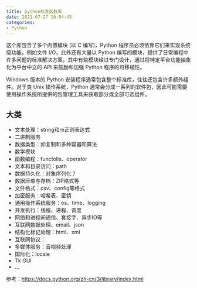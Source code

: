 ```yaml
---
title: python标准函数库
date: 2021-07-27 10:04:43
categories:
- Python
---
```

这个库包含了多个内置模块 (以 C 编写)，Python 程序员必须依靠它们来实现系统级功能，例如文件 I/O，此外还有大量以 Python 编写的模块，提供了日常编程中许多问题的标准解决方案。其中有些模块经过专门设计，通过将特定平台功能抽象化为平台中立的 API 来鼓励和加强 Python 程序的可移植性。

Windows 版本的 Python 安装程序通常包含整个标准库，往往还包含许多额外组件。对于类 Unix 操作系统，Python 通常会分成一系列的软件包，因此可能需要使用操作系统所提供的包管理工具来获取部分或全部可选组件。

## 大类

- 文本处理：string和re正则表达式
- 二进制服务
- 数据类型：如复制和多种容器和算法
- 数学模块
- 函数编程：functolls、operator
- 文本和目录访问：path
- 数据持久化：对象序列化？
- 数据压缩与存档：ZIP格式等
- 文件格式：csv、config等格式
- 加密服务：哈希表、密钥
- 通用操作系统服务：os、time、logging
- 并发执行：线程、进程、调度
- 网络和进程间通信、套接字、异步IO等
- 互联网数据处理、email、json
- 结构化标记处理：html、xml
- 互联网协议：
- 多媒体服务：音视频处理
- 国际化：locale
- Tk GUI
- ...



参考：https://docs.python.org/zh-cn/3/library/index.html